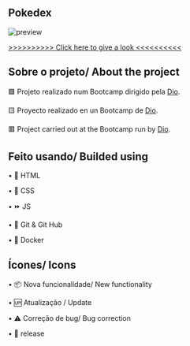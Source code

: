 ## Pokedex

![preview](/github/preview.gif)

[>>>>>>>>>> Click here to give a look <<<<<<<<<<](https://opsxandao.github.io/pokedex/)

## Sobre o projeto/ About the project

🟩 Projeto realizado num Bootcamp dirigido pela [Dio](https://www.dio.me/).

🟨 Proyecto realizado en un Bootcamp de [Dio](https://www.dio.me/).

🟥 Project carried out at the Bootcamp run by [Dio](https://www.dio.me/).


## Feito usando/ Builded using

•	📄 HTML

•	🎨 CSS

•   ⏩ JS

•	🧶 Git & Git Hub

•	🐋 Docker

## Ícones/ Icons

•	📦 Nova funcionalidade/ New functionality

•	🆙 Atualização / Update

•	⚠️ Correção de bug/ Bug correction

•	🏁 release
